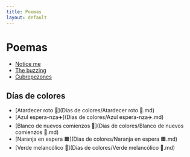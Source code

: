 ```yaml
---
title: Poemas
layout: default
---
```


# Poemas

<style>.poems-ordered ul{columns:1 !important;-webkit-columns:1 !important;-moz-columns:1 !important;display:block!important}.poems-ordered li{break-inside:avoid}</style>
<div class="poems-ordered">

- [Notice me](notice-me.md)
- [The buzzing](the-buzzing.md)
- [Cubrepezones](cubrepezones.md)

</div>

## Días de colores
- [Atardecer roto 🍑](Dias de colores/Atardecer roto 🍑.md)
- [Azul espera-nza✈️](Dias de colores/Azul espera-nza✈️.md)
- [Blanco de nuevos comienzos 🤍](Dias de colores/Blanco de nuevos comienzos 🤍.md)
- [Naranja en espera 🟧](Dias de colores/Naranja en espera 🟧.md)
- [Verde melancólico 🌱](Dias de colores/Verde melancólico 🌱.md)
